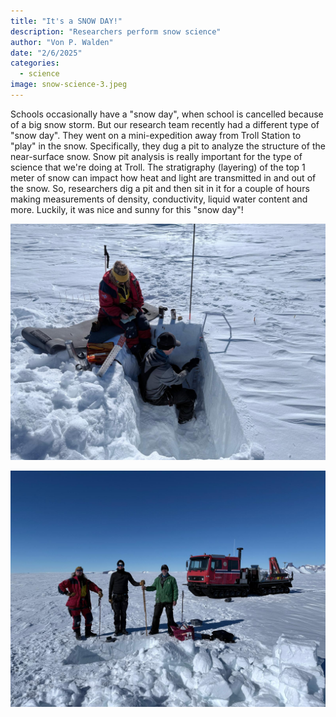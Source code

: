 ```yaml
---
title: "It's a SNOW DAY!"
description: "Researchers perform snow science"
author: "Von P. Walden"
date: "2/6/2025"
categories:
  - science
image: snow-science-3.jpeg
---
```


Schools occasionally have a "snow day", when school is cancelled because of a big snow storm. But our research team recently had a different type of "snow day". They went on a mini-expedition away from Troll Station to "play" in the snow. Specifically, they dug a pit to analyze the structure of the near-surface snow. Snow pit analysis is really important for the type of science that we're doing at Troll. The stratigraphy (layering) of the top 1 meter of snow can impact how heat and light are transmitted in and out of the snow. So, researchers dig a pit and then sit in it for a couple of hours making measurements of density, conductivity, liquid water content and more. Luckily, it was nice and sunny for this "snow day"!

![Making measurements in the snow pit](snow-science-1.jpeg)

![A good well done!!](snow-science-2.jpeg)
